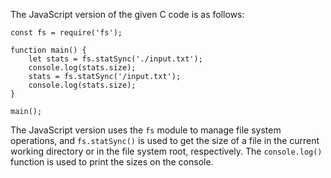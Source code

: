 The JavaScript version of the given C code is as follows:
```
const fs = require('fs');

function main() {
    let stats = fs.statSync('./input.txt');
    console.log(stats.size);
    stats = fs.statSync('/input.txt');
    console.log(stats.size);
}

main();
```
The JavaScript version uses the `fs` module to manage file system operations, and `fs.statSync()` is used to get the size of a file in the current working directory or in the file system root, respectively. The `console.log()` function is used to print the sizes on the console.
